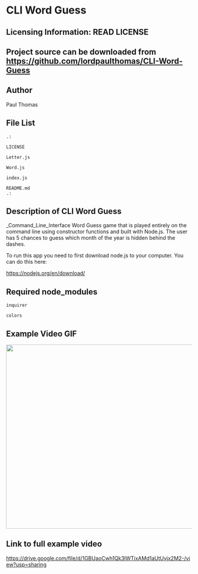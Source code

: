 # CLI Word Guess

Licensing Information: READ LICENSE
---
Project source can be downloaded from https://github.com/lordpaulthomas/CLI-Word-Guess
----
Author
-----------
Paul Thomas

File List
---------
```
.:

LICENSE

Letter.js

Word.js

index.js

README.md
.:
```

Description of CLI Word Guess
------------------------------
_Command_Line_Interface Word Guess game that is played entirely on the command line using constructor functions and built with Node.js.  The user has 5 chances to guess which month of the year is hidden behind the dashes.

To run this app you need to first download node.js to your computer.  You can do this here: 

https://nodejs.org/en/download/

Required node_modules
---------------------


``` inquirer ```

``` colors ```

Example Video GIF
----------------------

<img src="https://media.giphy.com/media/Y4tQUX9hhCTyv0r6J2/giphy.gif" width="600" height="500" />

Link to full example video
-----------------------------

https://drive.google.com/file/d/1GBUaoCwh1Qk3lWTixAMd1aUtUvjx2M2-/view?usp=sharing